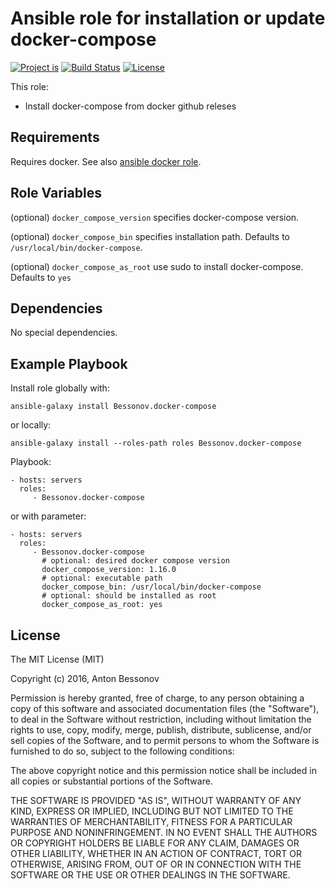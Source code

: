 Ansible role for installation or update docker-compose
======================================================

[![Project is](https://img.shields.io/badge/Project%20is-fantastic-ff69b4.svg)](https://github.com/Bessonov/ansible-role-docker-compose)
[![Build Status](https://travis-ci.org/Bessonov/ansible-role-docker-compose.svg?branch=master)](https://travis-ci.org/Bessonov/ansible-role-docker-compose)
[![License](http://img.shields.io/:license-MIT-blue.svg)](https://raw.githubusercontent.com/Bessonov/ansible-role-docker-compose/master/LICENSE.txt)


This role:
- Install docker-compose from docker github releses

Requirements
------------

Requires docker. See also [ansible docker role](https://galaxy.ansible.com/Bessonov/docker/).

Role Variables
--------------

(optional) `docker_compose_version` specifies docker-compose version.

(optional) `docker_compose_bin` specifies installation path. Defaults to `/usr/local/bin/docker-compose`.

(optional) `docker_compose_as_root` use sudo to install docker-compose. Defaults to `yes`

Dependencies
------------

No special dependencies.

Example Playbook
----------------

Install role globally with:

    ansible-galaxy install Bessonov.docker-compose

or locally:

    ansible-galaxy install --roles-path roles Bessonov.docker-compose

Playbook:

    - hosts: servers
      roles:
         - Bessonov.docker-compose

or with parameter:

    - hosts: servers
      roles:
         - Bessonov.docker-compose
           # optional: desired docker compose version
           docker_compose_version: 1.16.0
           # optional: executable path
           docker_compose_bin: /usr/local/bin/docker-compose
           # optional: should be installed as root
           docker_compose_as_root: yes

License
-------

The MIT License (MIT)

Copyright (c) 2016, Anton Bessonov

Permission is hereby granted, free of charge, to any person obtaining a copy
of this software and associated documentation files (the "Software"), to deal
in the Software without restriction, including without limitation the rights
to use, copy, modify, merge, publish, distribute, sublicense, and/or sell
copies of the Software, and to permit persons to whom the Software is
furnished to do so, subject to the following conditions:

The above copyright notice and this permission notice shall be included in
all copies or substantial portions of the Software.

THE SOFTWARE IS PROVIDED "AS IS", WITHOUT WARRANTY OF ANY KIND, EXPRESS OR
IMPLIED, INCLUDING BUT NOT LIMITED TO THE WARRANTIES OF MERCHANTABILITY,
FITNESS FOR A PARTICULAR PURPOSE AND NONINFRINGEMENT. IN NO EVENT SHALL THE
AUTHORS OR COPYRIGHT HOLDERS BE LIABLE FOR ANY CLAIM, DAMAGES OR OTHER
LIABILITY, WHETHER IN AN ACTION OF CONTRACT, TORT OR OTHERWISE, ARISING FROM,
OUT OF OR IN CONNECTION WITH THE SOFTWARE OR THE USE OR OTHER DEALINGS IN
THE SOFTWARE.
